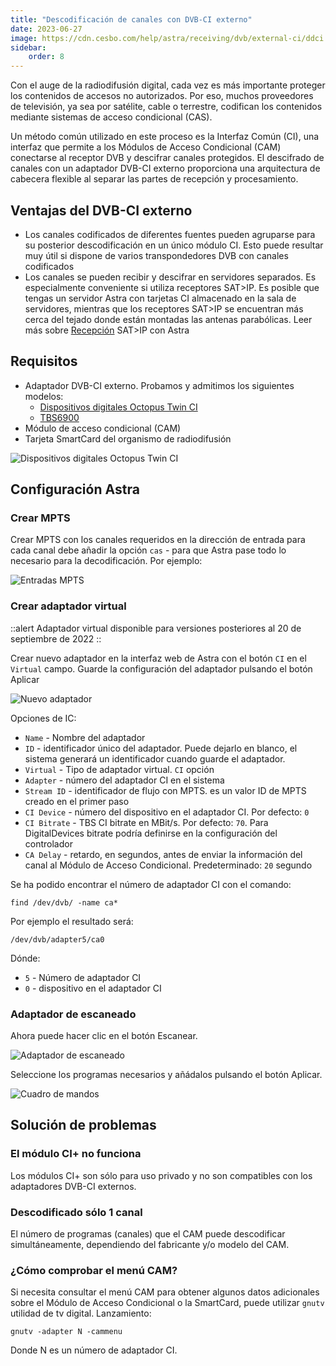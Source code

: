 ```yaml
---
title: "Descodificación de canales con DVB-CI externo"
date: 2023-06-27
image: https://cdn.cesbo.com/help/astra/receiving/dvb/external-ci/ddci.jpg
sidebar:
    order: 8
---
```


Con el auge de la radiodifusión digital, cada vez es más importante proteger los contenidos de accesos no autorizados. Por eso, muchos proveedores de televisión, ya sea por satélite, cable o terrestre, codifican los contenidos mediante sistemas de acceso condicional (CAS).

Un método común utilizado en este proceso es la Interfaz Común (CI), una interfaz que permite a los Módulos de Acceso Condicional (CAM) conectarse al receptor DVB y descifrar canales protegidos. El descifrado de canales con un adaptador DVB-CI externo proporciona una arquitectura de cabecera flexible al separar las partes de recepción y procesamiento.

## Ventajas del DVB-CI externo[](https://help.cesbo.com/astra/receiving/dvb/external-ci#advantages-of-external-dvb-ci)

- Los canales codificados de diferentes fuentes pueden agruparse para su posterior descodificación en un único módulo CI. Esto puede resultar muy útil si dispone de varios transpondedores DVB con canales codificados
- Los canales se pueden recibir y descifrar en servidores separados. Es especialmente conveniente si utiliza receptores SAT>IP. Es posible que tengas un servidor Astra con tarjetas CI almacenado en la sala de servidores, mientras que los receptores SAT>IP se encuentran más cerca del tejado donde están montadas las antenas parabólicas. Leer más sobre [Recepción](https://help.cesbo.com/astra/receiving/dvb/satip-client) SAT>IP con Astra

## Requisitos[](https://help.cesbo.com/astra/receiving/dvb/external-ci#requirements)

- Adaptador DVB-CI externo. Probamos y admitimos los siguientes modelos:
    - [Dispositivos digitales Octopus Twin CI](https://www.digital-devices.eu/shop/en/accessoires/bridge/266/digital-devices-octopus-twin-ci-double-ci-slot-with-2-expansionports)
    - [TBS6900](https://www.tbsdtv.com/products/tbs6900-dvb-dual-pci-e-card.html)
- Módulo de acceso condicional (CAM)
- Tarjeta SmartCard del organismo de radiodifusión

![Dispositivos digitales Octopus Twin CI](https://cdn.cesbo.com/help/astra/receiving/dvb/external-ci/ddci.jpg)

## Configuración Astra[](https://help.cesbo.com/astra/receiving/dvb/external-ci#astra-configuration)

### Crear MPTS

Crear MPTS con los canales requeridos en la dirección de entrada para cada canal debe añadir la opción `cas` - para que Astra pase todo lo necesario para la decodificación. Por ejemplo:

![Entradas MPTS](https://cdn.cesbo.com/help/astra/receiving/dvb/external-ci/mpts.png)

### Crear adaptador virtual

::alert
Adaptador virtual disponible para versiones posteriores al 20 de septiembre de 2022
::

Crear nuevo adaptador en la interfaz web de Astra con el botón `CI` en el `Virtual` campo. Guarde la configuración del adaptador pulsando el botón Aplicar

![Nuevo adaptador](https://cdn.cesbo.com/help/astra/receiving/dvb/external-ci/new-adapter.png)

Opciones de IC:

- `Name` - Nombre del adaptador
- `ID` - identificador único del adaptador. Puede dejarlo en blanco, el sistema generará un identificador cuando guarde el adaptador.
- `Virtual` - Tipo de adaptador virtual. `CI` opción
- `Adapter` - número del adaptador CI en el sistema
- `Stream ID` - identificador de flujo con MPTS. es un valor ID de MPTS creado en el primer paso
- `CI Device` - número del dispositivo en el adaptador CI. Por defecto: `0`
- `CI Bitrate` - TBS CI bitrate en MBit/s. Por defecto: `70`. Para DigitalDevices bitrate podría definirse en la configuración del controlador
- `CA Delay` - retardo, en segundos, antes de enviar la información del canal al Módulo de Acceso Condicional. Predeterminado: `20` segundo

Se ha podido encontrar el número de adaptador CI con el comando:

```
find /dev/dvb/ -name ca*
```

Por ejemplo el resultado será:

```
/dev/dvb/adapter5/ca0
```

Dónde:

- `5` - Número de adaptador CI
- `0` - dispositivo en el adaptador CI

### Adaptador de escaneado

Ahora puede hacer clic en el botón Escanear.

![Adaptador de escaneado](https://cdn.cesbo.com/help/astra/receiving/dvb/external-ci/scan.png)

Seleccione los programas necesarios y añádalos pulsando el botón Aplicar.

![Cuadro de mandos](https://cdn.cesbo.com/help/astra/receiving/dvb/external-ci/dashboard.png)

## Solución de problemas[](https://help.cesbo.com/astra/receiving/dvb/external-ci#troubleshooting)

### El módulo CI+ no funciona

Los módulos CI+ son sólo para uso privado y no son compatibles con los adaptadores DVB-CI externos.

### Descodificado sólo 1 canal

El número de programas (canales) que el CAM puede descodificar simultáneamente, dependiendo del fabricante y/o modelo del CAM.

### ¿Cómo comprobar el menú CAM?

Si necesita consultar el menú CAM para obtener algunos datos adicionales sobre el Módulo de Acceso Condicional o la SmartCard, puede utilizar `gnutv` utilidad de tv digital. Lanzamiento:

```
gnutv -adapter N -cammenu
```

Donde N es un número de adaptador CI.
